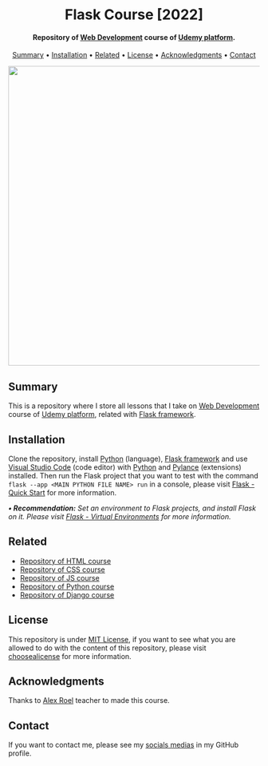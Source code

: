 <h1 align="center">
    Flask Course [2022]
</h1>

<h4 align="center">
    Repository of <a href="https://www.udemy.com/course/programacion-desarrollo-web/" target="_blank">Web Development<a> course of <a href="https://www.udemy.com/" target="_blank">Udemy platform</a>.
</h4>

<p align="center">
    <a href="#----summary">Summary</a> •
    <a href="#----installation">Installation</a> •
    <a href="#----related">Related</a> •
    <a href="#----license">License</a> •
    <a href="#----acknowledgments">Acknowledgments</a> •
    <a href="#----contact">Contact</a>
</p>

<p align="center">
    <img src="https://user-images.githubusercontent.com/88015479/210129528-1e46dfc4-8884-4dd7-9ba3-99c529f27049.png" width="600">
</p>

<h2>
    Summary
</h2>
<p>
    This is a repository where I store all lessons that I take on <a href="https://www.udemy.com/course/programacion-desarrollo-web/" target="_blank">Web Development<a> course of <a href="https://www.udemy.com/" target="_blank">Udemy platform</a>, related with <a href="https://flask.palletsprojects.com/en/2.2.x/" target="_blank">Flask framework</a>.
</p>

<h2>
    Installation
</h2>
<p>
    Clone the repository, install <a href="https://www.python.org/" target="_blank">Python</a> (language), <a href="https://flask.palletsprojects.com/en/2.2.x/" target="_blank">Flask framework</a> and use <a href="https://code.visualstudio.com/" target="_blank">Visual Studio Code</a> (code editor) with <a href="https://marketplace.visualstudio.com/items?itemName=ms-python.python" target="_blank">Python</a> and <a href="https://marketplace.visualstudio.com/items?itemName=ms-python.vscode-pylance" target="_blank">Pylance</a> (extensions) installed. Then run the Flask project that you want to test with the command <code>flask --app &lt;MAIN PYTHON FILE NAME&gt; run</code> in a console, please visit <a href="https://flask.palletsprojects.com/en/2.2.x/quickstart/" target="_blank">Flask - Quick Start</a> for more information.
</p>

<p>
    <i>
        <strong>• Recommendation:</strong>
        Set an environment to Flask projects, and install Flask on it. Please visit <a href="https://flask.palletsprojects.com/en/2.2.x/installation/#virtual-environments" target="_blank">Flask - Virtual Environments</a> for more information.
    </i>
</p>

<h2>
    Related
</h2>
<p>
    <ul>    
        <li>
            <a href="https://github.com/hozlucas28/HTML-Course-2022" target="_blank">Repository of HTML course</a>
        </li>
        <li>
            <a href="https://github.com/hozlucas28/CSS-Course-2022" target="_blank">Repository of CSS course</a>
        </li>
        <li>
            <a href="https://github.com/hozlucas28/JS-Course-2022" target="_blank">Repository of JS course</a>
        </li>
        <li>
            <a href="https://github.com/hozlucas28/Python-Course-2022" target="_blank">Repository of Python course</a>
        </li>
        <li>
            <a href="https://github.com/hozlucas28/Django-Course-2022" target="_blank">Repository of Django course</a>
        </li>
    </ul>
</p>

<h2>
    License
</h2>
<p>
    This repository is under <a href="./LICENSE" target="_blank">MIT License</a>, if you want to see what you are allowed to do with the content of this repository, please visit <a href="https://choosealicense.com/licenses/" target="_blank">choosealicense</a> for more information.
</p>

<h2>
    Acknowledgments
</h2>
<p>
    Thanks to <a href="https://www.udemy.com/user/alex-roel/" target="_blank">Alex Roel</a> teacher to made this course.
</p>

<h2>
    Contact
</h1>
<p>
    If you want to contact me, please see my <a href="https://github.com/hozlucas28" target="_blank">socials medias</a> in my GitHub profile.
</p>
